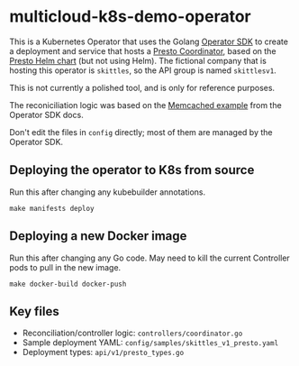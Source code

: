 # multicloud-k8s-demo-operator

This is a Kubernetes Operator that uses the Golang [Operator SDK](https://sdk.operatorframework.io/) to create a deployment and service that hosts a [Presto Coordinator](https://prestodb.io/docs/current/overview/concepts.html#:~:text=The%20Presto%20coordinator%20is%20the,to%20submit%20statements%20for%20execution.), based on the [Presto Helm chart](https://github.com/helm/charts/tree/master/stable/presto) (but not using Helm). The fictional company that is hosting this operator is `skittles`, so the API group is named `skittlesv1`.

This is not currently a polished tool, and is only for reference purposes. 

The reconiciliation logic was based on the [Memcached example](https://github.com/operator-framework/operator-sdk-samples/tree/master/go/memcached-operator) from the Operator SDK docs.

Don't edit the files in `config` directly; most of them are managed by the Operator SDK.

## Deploying the operator to K8s from source
Run this after changing any kubebuilder annotations.
```
make manifests deploy
```
## Deploying a new Docker image
Run this after changing any Go code. May need to kill the current Controller pods to pull in the new image.
```
make docker-build docker-push
```

## Key files
* Reconciliation/controller logic: `controllers/coordinator.go`
* Sample deployment YAML: `config/samples/skittles_v1_presto.yaml`
* Deployment types: `api/v1/presto_types.go`